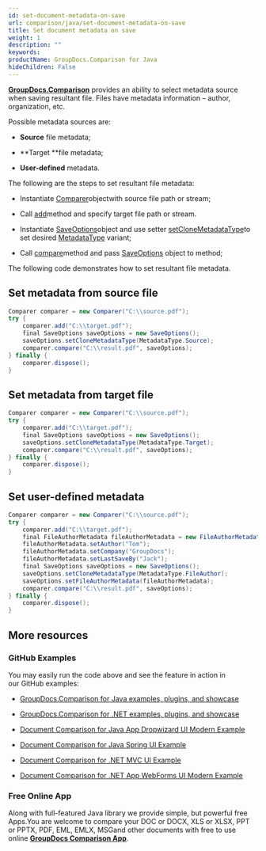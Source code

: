 ```yaml
---
id: set-document-metadata-on-save
url: comparison/java/set-document-metadata-on-save
title: Set document metadata on save
weight: 1
description: ""
keywords: 
productName: GroupDocs.Comparison for Java
hideChildren: False
---
```

**[GroupDocs.Comparison](https://products.groupdocs.com/comparison/java)** provides an ability to select metadata source when saving resultant file. Files have metadata information – author, organization, etc.  

Possible metadata sources are:

*   **Source** file metadata;
    
*   **Target **file metadata;
    
*   **User-defined** metadata.
    

The following are the steps to set resultant file metadata:

*   Instantiate [Comparer](https://apireference.groupdocs.com/comparison/java/com.groupdocs.comparison/Comparer)objectwith source file path or stream;
    
*   Call [add](https://apireference.groupdocs.com/net/comparison/groupdocs.comparison/comparer/methods/add/index)method and specify target file path or stream.
    
*   Instantiate [SaveOptions](https://apireference.groupdocs.com/comparison/java/com.groupdocs.comparison.options.save/SaveOptions)object and use setter [setCloneMetadataType](https://apireference.groupdocs.com/comparison/java/com.groupdocs.comparison.options.save/SaveOptions#setCloneMetadataType(int))to set desired [MetadataType](https://apireference.groupdocs.com/comparison/java/com.groupdocs.comparison.options.enums/MetadataType) variant;
    
*   Call [compare](https://apireference.groupdocs.com/comparison/java/com.groupdocs.comparison/Comparer#compare(java.lang.String,%20com.groupdocs.comparison.options.CompareOptions))method and pass [SaveOptions](https://apireference.groupdocs.com/comparison/java/com.groupdocs.comparison.options.save/SaveOptions) object to method;
    

The following code demonstrates how to set resultant file metadata.

## Set metadata from source file

```csharp
Comparer comparer = new Comparer("C:\\source.pdf");
try {
    comparer.add("C:\\target.pdf");
    final SaveOptions saveOptions = new SaveOptions();
    saveOptions.setCloneMetadataType(MetadataType.Source);
    comparer.compare("C:\\result.pdf", saveOptions);
} finally {
    comparer.dispose();
}
```

## Set metadata from target file

```csharp
Comparer comparer = new Comparer("C:\\source.pdf");
try {
    comparer.add("C:\\target.pdf");
    final SaveOptions saveOptions = new SaveOptions();
    saveOptions.setCloneMetadataType(MetadataType.Target);
    comparer.compare("C:\\result.pdf", saveOptions);
} finally {
    comparer.dispose();
}
```

## Set user-defined metadata 

```csharp
Comparer comparer = new Comparer("C:\\source.pdf");
try {
    comparer.add("C:\\target.pdf");
    final FileAuthorMetadata fileAuthorMetadata = new FileAuthorMetadata();
    fileAuthorMetadata.setAuthor("Tom");
    fileAuthorMetadata.setCompany("GroupDocs");
    fileAuthorMetadata.setLastSaveBy("Jack");
    final SaveOptions saveOptions = new SaveOptions();
    saveOptions.setCloneMetadataType(MetadataType.FileAuthor);
    saveOptions.setFileAuthorMetadata(fileAuthorMetadata);
    comparer.compare("C:\\result.pdf", saveOptions);
} finally {
    comparer.dispose();
}
```

## More resources

### GitHub Examples

You may easily run the code above and see the feature in action in our GitHub examples:

*   [GroupDocs.Comparison for Java examples, plugins, and showcase](https://github.com/groupdocs-comparison/GroupDocs.Comparison-for-Java)
    
*   [GroupDocs.Comparison for .NET examples, plugins, and showcase](https://github.com/groupdocs-comparison/GroupDocs.Comparison-for-.NET)
    
*   [Document Comparison for Java App Dropwizard UI Modern Example](https://github.com/groupdocs-comparison/GroupDocs.Comparison-for-Java-Dropwizard)
    
*   [Document Comparison for Java Spring UI Example](https://github.com/groupdocs-comparison/GroupDocs.Comparison-for-Java-Spring)
*   [Document Comparison for .NET MVC UI Example](https://github.com/groupdocs-comparison/GroupDocs.Comparison-for-.NET-MVC) 
    
*   [Document Comparison for .NET App WebForms UI Modern Example](https://github.com/groupdocs-comparison/GroupDocs.Comparison-for-.NET-WebForms) 
    

### Free Online App

Along with full-featured Java library we provide simple, but powerful free Apps.You are welcome to compare your DOC or DOCX, XLS or XLSX, PPT or PPTX, PDF, EML, EMLX, MSGand other documents with free to use online **[GroupDocs Comparison App](https://products.groupdocs.app/comparison)**.
